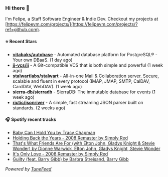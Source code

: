 ### Hi there 👋

I'm Felipe, a Staff Software Engineer & Indie Dev. Checkout my projects at [https://felipevm.com/projects/](https://felipevm.com/projects/?ref=github.com).

#### ⭐ Recent Stars
- **[vitabaks/autobase](https://github.com/vitabaks/autobase)** - Automated database platform for PostgreSQL® - Your own DBaaS. (1 day ago)
- **[jj-vcs/jj](https://github.com/jj-vcs/jj)** - A Git-compatible VCS that is both simple and powerful (1 week ago)
- **[stalwartlabs/stalwart](https://github.com/stalwartlabs/stalwart)** - All-in-one Mail &amp; Collaboration server. Secure, scalable and fluent in every protocol (IMAP, JMAP, SMTP, CalDAV, CardDAV, WebDAV). (1 week ago)
- **[sierra-db/sierradb](https://github.com/sierra-db/sierradb)** - SierraDB: The immutable database for events (1 week ago)
- **[rictic/jsonriver](https://github.com/rictic/jsonriver)** - A simple, fast streaming JSON parser built on standards. (2 weeks ago)

#### 🎧 Spotify recent tracks
- [Baby Can I Hold You by Tracy Chapman](https://open.spotify.com/track/2DjWsDGgL1xNbhnr7f6t5F)
- [Holding Back the Years - 2008 Remaster by Simply Red](https://open.spotify.com/track/1yg7fwwYmx9DQ2TdXUmfpJ)
- [That&#39;s What Friends Are For (with Elton John, Gladys Knight &amp; Stevie Wonder) by Dionne Warwick, Elton John, Gladys Knight, Stevie Wonder](https://open.spotify.com/track/1OzrlK57iLTIjmbZC1ppWM)
- [It&#39;s Only Love - 2008 Remaster by Simply Red](https://open.spotify.com/track/6i1uWZYWabNHq2wQnoca58)
- [Guilty (feat. Barry Gibb) by Barbra Streisand, Barry Gibb](https://open.spotify.com/track/60mGckXEG1EzR4VmjYLfEW)

_Powered by [TuneFeed](https://tunefeed.app?ref=github.com)_
